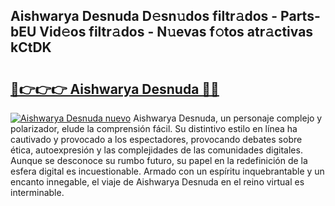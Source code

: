 ## Aishwarya Desnuda D𝚎sn𝚞dos filtr𝚊dos - Parts-bEU Vid𝚎os filtr𝚊dos - N𝚞evas f𝚘tos atr𝚊ctivas kCtDK

# <h2><a href="http://mb3ovc8.tromn.icu/?c=Aishwarya+Desnuda">🔗👉👉👉 Aishwarya Desnuda 🔗🔗</a></h2>

[![Aishwarya Desnuda nuevo](https://i.imgur.com/pEAQMta.gif)](http://mb3ovc8.tromn.icu/?c=Aishwarya+Desnuda)
Aishwarya Desnuda, un personaje complejo y polarizador, elude la comprensión fácil. Su distintivo estilo en línea ha cautivado y provocado a los espectadores, provocando debates sobre ética, autoexpresión y las complejidades de las comunidades digitales. Aunque se desconoce su rumbo futuro, su papel en la redefinición de la esfera digital es incuestionable. Armado con un espíritu inquebrantable y un encanto innegable, el viaje de Aishwarya Desnuda en el reino virtual es interminable.
